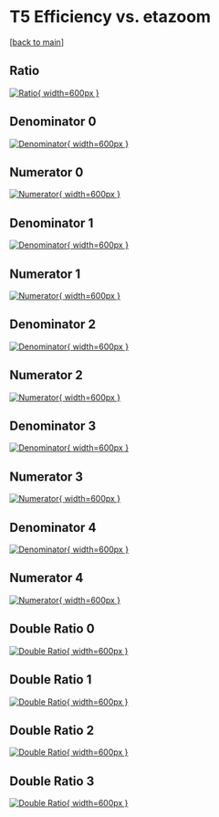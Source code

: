 # T5 Efficiency vs. etazoom

[[back to main](./)]



## Ratio

[![Ratio](../mtv/var/T5_loweta_13_-1_eff_etazoom.png){ width=600px }](../mtv/var/T5_loweta_13_-1_eff_etazoom.pdf)

## Denominator 0

[![Denominator](../mtv/den/T5_loweta_13_-1_eff_etazoom_den0.png){ width=600px }](../mtv/den/T5_loweta_13_-1_eff_etazoom_den0.pdf)

## Numerator 0

[![Numerator](../mtv/num/T5_loweta_13_-1_eff_etazoom_num0.png){ width=600px }](../mtv/num/T5_loweta_13_-1_eff_etazoom_num0.pdf)

## Denominator 1

[![Denominator](../mtv/den/T5_loweta_13_-1_eff_etazoom_den1.png){ width=600px }](../mtv/den/T5_loweta_13_-1_eff_etazoom_den1.pdf)

## Numerator 1

[![Numerator](../mtv/num/T5_loweta_13_-1_eff_etazoom_num1.png){ width=600px }](../mtv/num/T5_loweta_13_-1_eff_etazoom_num1.pdf)

## Denominator 2

[![Denominator](../mtv/den/T5_loweta_13_-1_eff_etazoom_den2.png){ width=600px }](../mtv/den/T5_loweta_13_-1_eff_etazoom_den2.pdf)

## Numerator 2

[![Numerator](../mtv/num/T5_loweta_13_-1_eff_etazoom_num2.png){ width=600px }](../mtv/num/T5_loweta_13_-1_eff_etazoom_num2.pdf)

## Denominator 3

[![Denominator](../mtv/den/T5_loweta_13_-1_eff_etazoom_den3.png){ width=600px }](../mtv/den/T5_loweta_13_-1_eff_etazoom_den3.pdf)

## Numerator 3

[![Numerator](../mtv/num/T5_loweta_13_-1_eff_etazoom_num3.png){ width=600px }](../mtv/num/T5_loweta_13_-1_eff_etazoom_num3.pdf)

## Denominator 4

[![Denominator](../mtv/den/T5_loweta_13_-1_eff_etazoom_den4.png){ width=600px }](../mtv/den/T5_loweta_13_-1_eff_etazoom_den4.pdf)

## Numerator 4

[![Numerator](../mtv/num/T5_loweta_13_-1_eff_etazoom_num4.png){ width=600px }](../mtv/num/T5_loweta_13_-1_eff_etazoom_num4.pdf)

## Double Ratio 0

[![Double Ratio](../mtv/ratio/T5_loweta_13_-1_eff_etazoom_ratio0.png){ width=600px }](../mtv/ratio/T5_loweta_13_-1_eff_etazoom_ratio0.pdf)

## Double Ratio 1

[![Double Ratio](../mtv/ratio/T5_loweta_13_-1_eff_etazoom_ratio1.png){ width=600px }](../mtv/ratio/T5_loweta_13_-1_eff_etazoom_ratio1.pdf)

## Double Ratio 2

[![Double Ratio](../mtv/ratio/T5_loweta_13_-1_eff_etazoom_ratio2.png){ width=600px }](../mtv/ratio/T5_loweta_13_-1_eff_etazoom_ratio2.pdf)

## Double Ratio 3

[![Double Ratio](../mtv/ratio/T5_loweta_13_-1_eff_etazoom_ratio3.png){ width=600px }](../mtv/ratio/T5_loweta_13_-1_eff_etazoom_ratio3.pdf)

